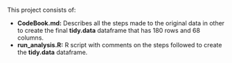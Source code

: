 
This project consists of:
- **CodeBook.md:** Describes all the steps made to the original data in other to create the final **tidy.data** dataframe that has 180 rows and 68 columns.
- **run_analysis.R:** R script with comments on the steps followed to create the **tidy.data** dataframe. 